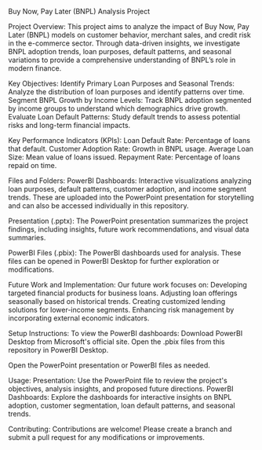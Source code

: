 Buy Now, Pay Later (BNPL) Analysis Project

Project Overview:
This project aims to analyze the impact of Buy Now, Pay Later (BNPL) models on customer behavior, merchant sales, and credit risk in the e-commerce sector. Through data-driven insights, we investigate BNPL adoption trends, loan purposes, default patterns, and seasonal variations to provide a comprehensive understanding of BNPL’s role in modern finance.


Key Objectives:
Identify Primary Loan Purposes and Seasonal Trends: Analyze the distribution of loan purposes and identify patterns over time.
Segment BNPL Growth by Income Levels: Track BNPL adoption segmented by income groups to understand which demographics drive growth.
Evaluate Loan Default Patterns: Study default trends to assess potential risks and long-term financial impacts.


Key Performance Indicators (KPIs):
Loan Default Rate: Percentage of loans that default.
Customer Adoption Rate: Growth in BNPL usage.
Average Loan Size: Mean value of loans issued.
Repayment Rate: Percentage of loans repaid on time.


Files and Folders:
PowerBI Dashboards: Interactive visualizations analyzing loan purposes, default patterns, customer adoption, and income segment trends. These are uploaded into the PowerPoint presentation for storytelling and can also be accessed individually in this repository.

Presentation (.pptx): The PowerPoint presentation summarizes the project findings, including insights, future work recommendations, and visual data summaries.

PowerBI Files (.pbix): The PowerBI dashboards used for analysis. These files can be opened in PowerBI Desktop for further exploration or modifications.


Future Work and Implementation:
Our future work focuses on:
Developing targeted financial products for business loans.
Adjusting loan offerings seasonally based on historical trends.
Creating customized lending solutions for lower-income segments.
Enhancing risk management by incorporating external economic indicators.


Setup Instructions:
To view the PowerBI dashboards:
Download PowerBI Desktop from Microsoft's official site.
Open the .pbix files from this repository in PowerBI Desktop.

Open the PowerPoint presentation or PowerBI files as needed.


Usage:
Presentation: Use the PowerPoint file to review the project's objectives, analysis insights, and proposed future directions.
PowerBI Dashboards: Explore the dashboards for interactive insights on BNPL adoption, customer segmentation, loan default patterns, and seasonal trends.


Contributing:
Contributions are welcome! Please create a branch and submit a pull request for any modifications or improvements.
